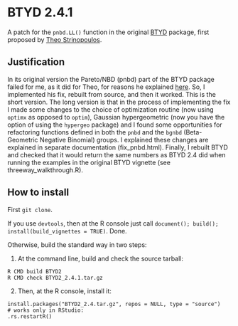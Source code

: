 # BTYD 2.4.1

A patch for the `pnbd.LL()` function in the original [BTYD](https://CRAN.R-project.org/package=BTYD) package, 
first proposed by [Theo Strinopoulos](https://github.com/theofilos). 

## Justification

In its original version the Pareto/NBD (pnbd) part of the BTYD package failed for me, as it did for Theo, for reasons he explained 
[here](https://github.com/theofilos/BTYD). So, I implemented his fix, rebuilt from source, and then it worked. This is the short
version. The long version is that in the process of implementing the fix I made some changes to the choice of optimization routine 
(now using `optimx` as opposed to `optim`), Gaussian hypergeometric (now you have the option of using the `hypergeo` package) and 
I found some opportunities for refactoring functions defined in both the `pnbd` and the `bgnbd` (Beta-Geometric Negative Binomial) 
groups. I explained these changes are explained in separate documentation (fix_pnbd.html). Finally, I rebuilt BTYD
and checked that it would return the same numbers as BTYD 2.4 did when running the examples in the original BTYD vignette (see 
threeway_walkthrough.R).

## How to install

First `git clone`. 

If you use `devtools`, then at the R console just call `document(); build(); install(build_vignettes = TRUE)`. Done.

Otherwise, build the standard way in two steps:

1. At the command line, build and check the source tarball:

```
R CMD build BTYD2
R CMD check BTYD2_2.4.1.tar.gz
```

2. Then, at the R console, install it:

```
install.packages("BTYD2_2.4.tar.gz", repos = NULL, type = "source")
# works only in RStudio:
.rs.restartR()
```
